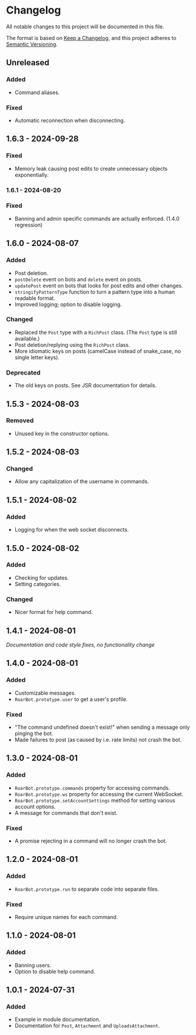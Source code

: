 # Changelog

All notable changes to this project will be documented in this file.

The format is based on [Keep a Changelog](https://keepachangelog.com/en/1.1.0/),
and this project adheres to [Semantic Versioning](https://semver.org/spec/v2.0.0.html).

## Unreleased

### Added

- Command aliases.

### Fixed

- Automatic reconnection when disconnecting.

## 1.6.3 - 2024-09-28

### Fixed

- Memory leak causing post edits to create unnecessary objects exponentially.

### 1.6.1 - 2024-08-20

### Fixed

- Banning and admin specific commands are actually enforced. (1.4.0 regression)

## 1.6.0 - 2024-08-07

### Added

- Post deletion.
- `postDelete` event on bots and `delete` event on posts.
- `updatePost` event on bots that looks for post edits and other changes.
- `stringifyPatternType` function to turn a pattern type into a human readable format.
- Improved logging; option to disable logging.

### Changed

- Replaced the `Post` type with a `RichPost` class. (The `Post` type is still available.)
- Post deletion/replying using the `RichPost` class.
- More idiomatic keys on posts (camelCase instead of snake_case, no single letter keys).

### Deprecated

- The old keys on posts. See JSR documentation for details.

## 1.5.3 - 2024-08-03

### Removed

- Unused key in the constructor options.

## 1.5.2 - 2024-08-03

### Changed

- Allow any capitalization of the username in commands.

## 1.5.1 - 2024-08-02

### Added

- Logging for when the web socket disconnects.

## 1.5.0 - 2024-08-02

### Added

- Checking for updates.
- Setting categories.

### Changed

- Nicer format for help command.

## 1.4.1 - 2024-08-01

_Documentation and code style fixes, no functionality change_

## 1.4.0 - 2024-08-01

### Added

- Customizable messages.
- `RoarBot.prototype.user` to get a user's profile.

### Fixed

- "The command undefined doesn't exist!" when sending a message only pinging the bot.
- Made failures to post (as caused by i.e. rate limits) not crash the bot.

## 1.3.0 - 2024-08-01

### Added

- `RoarBot.prototype.commands` property for accessing commands.
- `RoarBot.prototype.ws` property for accessing the current WebSocket.
- `RoarBot.prototype.setAccountSettings` method for setting various account options.
- A message for commands that don't exist.

### Fixed

- A promise rejecting in a command will no longer crash the bot.

## 1.2.0 - 2024-08-01

### Added

- `RoarBot.prototype.run` to separate code into separate files.

### Fixed

- Require unique names for each command.

## 1.1.0 - 2024-08-01

### Added

- Banning users.
- Option to disable help command.

## 1.0.1 - 2024-07-31

### Added

- Example in module documentation.
- Documentation for `Post`, `Attachment` and `UploadsAttachment`.

